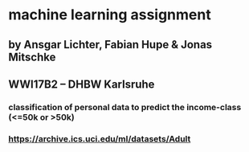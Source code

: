 # machine learning assignment
## by Ansgar Lichter, Fabian Hupe & Jonas Mitschke
## WWI17B2 – DHBW Karlsruhe

### classification of personal data to predict the income-class (<=50k or >50k)
### https://archive.ics.uci.edu/ml/datasets/Adult